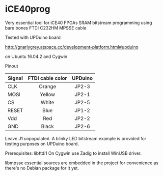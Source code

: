 # iCE40prog
Very essential tool for iCE40 FPGAs SRAM bitstream programming using
bare bones FTDI C232HM MPSSE cable

Tested with UPDuino board 

http://gnarlygrey.atspace.cc/development-platform.html#upduino

on Ubuntu 16.04.2 and Cygwin

Pinout

|Signal   | FTDI cable color | UPDuino  |
|---------|:----------------:|:--------:|
| CLK     |  Orange          |  JP2-3   |
| MOSI    |  Yellow          |  JP2-1   |
| CS      |  White           |  JP2-5   |
| RESET   |  Blue            |  JP1-2   |
| Vdd     |  Red             |  JP2-2   |
| GND     |  Black           |  JP2-6   |


Leave J1 unpopulated. A blinky LED bitstream example is provided for testing
purposes on UPDuino board.


Prerequisites: libftdi1
On Cygwin use Zadig to install WinUSB driver.

libmpsse essential sources are embedded in the project for 
convenience as there's no Debian package for it yet.

